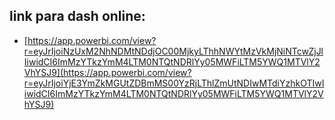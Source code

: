 ## link para dash online:
- [https://app.powerbi.com/view?r=eyJrIjoiNzUxM2NhNDMtNDdjOC00MjkyLThhNWYtMzVkMjNiNTcwZjJlIiwidCI6ImMzYTkzYmM4LTM0NTQtNDRlYy05MWFiLTM5YWQ1MTVlY2VhYSJ9](https://app.powerbi.com/view?r=eyJrIjoiYjE3YmZkMGUtZDBmMS00YzRjLThlZmUtNDIwMTdiYzhkOTIwIiwidCI6ImMzYTkzYmM4LTM0NTQtNDRlYy05MWFiLTM5YWQ1MTVlY2VhYSJ9)

